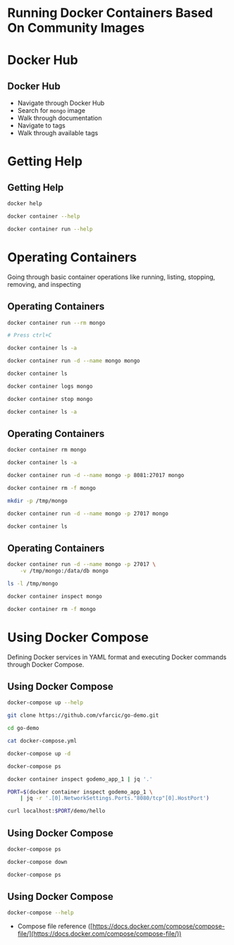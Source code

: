 # Running Docker Containers Based On Community Images


# Docker Hub


## Docker Hub

* Navigate through Docker Hub
* Search for `mongo` image
* Walk through documentation
* Navigate to tags
* Walk through available tags


# Getting Help


## Getting Help

```bash
docker help

docker container --help

docker container run --help
```


# Operating Containers

Going through basic container operations like running, listing, stopping, removing, and inspecting


## Operating Containers

```bash
docker container run --rm mongo

# Press ctrl+C

docker container ls -a

docker container run -d --name mongo mongo

docker container ls

docker container logs mongo

docker container stop mongo

docker container ls -a
```


## Operating Containers

```bash
docker container rm mongo

docker container ls -a

docker container run -d --name mongo -p 8081:27017 mongo

docker container rm -f mongo

mkdir -p /tmp/mongo

docker container run -d --name mongo -p 27017 mongo

docker container ls
```


## Operating Containers

```bash
docker container run -d --name mongo -p 27017 \
    -v /tmp/mongo:/data/db mongo

ls -l /tmp/mongo

docker container inspect mongo

docker container rm -f mongo
```


# Using Docker Compose

Defining Docker services in YAML format and executing Docker commands through Docker Compose.


## Using Docker Compose

```bash
docker-compose up --help

git clone https://github.com/vfarcic/go-demo.git

cd go-demo

cat docker-compose.yml

docker-compose up -d

docker-compose ps

docker container inspect godemo_app_1 | jq '.'

PORT=$(docker container inspect godemo_app_1 \
    | jq -r '.[0].NetworkSettings.Ports."8080/tcp"[0].HostPort')

curl localhost:$PORT/demo/hello
```


## Using Docker Compose

```bash
docker-compose ps

docker-compose down

docker-compose ps
```


## Using Docker Compose

```bash
docker-compose --help
```

* Compose file reference ([https://docs.docker.com/compose/compose-file/](https://docs.docker.com/compose/compose-file/))
